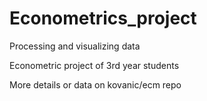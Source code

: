 # Econometrics_project
Processing and visualizing data

Econometric project of 3rd year students

More details or data on kovanic/ecm repo
